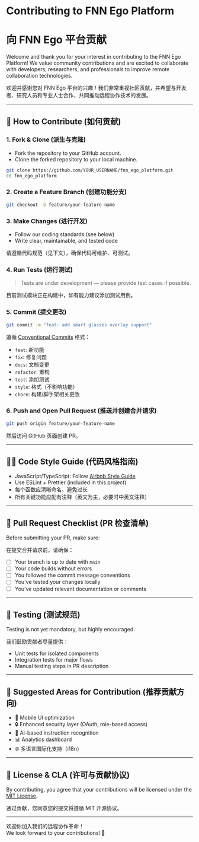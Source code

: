 # Contributing to FNN Ego Platform
# 向 FNN Ego 平台贡献

Welcome and thank you for your interest in contributing to the FNN Ego Platform! We value community contributions and are excited to collaborate with developers, researchers, and professionals to improve remote collaboration technologies.

欢迎并感谢您对 FNN Ego 平台的兴趣！我们非常重视社区贡献，并希望与开发者、研究人员和专业人士合作，共同推动远程协作技术的发展。

---

## 🧭 How to Contribute (如何贡献)

### 1. Fork & Clone (派生与克隆)
- Fork the repository to your GitHub account.
- Clone the forked repository to your local machine.

```bash
git clone https://github.com/YOUR_USERNAME/fnn_ego_platform.git
cd fnn_ego_platform
```

### 2. Create a Feature Branch (创建功能分支)
```bash
git checkout -b feature/your-feature-name
```

### 3. Make Changes (进行开发)
- Follow our coding standards (see below)
- Write clear, maintainable, and tested code

请遵循代码规范（见下文），确保代码可维护、可测试。

### 4. Run Tests (运行测试)
> Tests are under development — please provide test cases if possible.

目前测试模块正在构建中，如有能力建议添加测试用例。

### 5. Commit (提交更改)
```bash
git commit -m "feat: add smart glasses overlay support"
```

遵循 [Conventional Commits](https://www.conventionalcommits.org/) 格式：

- `feat`: 新功能
- `fix`: 修复问题
- `docs`: 文档变更
- `refactor`: 重构
- `test`: 添加测试
- `style`: 格式（不影响功能）
- `chore`: 构建/脚手架相关更改

### 6. Push and Open Pull Request (推送并创建合并请求)
```bash
git push origin feature/your-feature-name
```
然后访问 GitHub 页面创建 PR。

---

## 🧑‍💻 Code Style Guide (代码风格指南)

- JavaScript/TypeScript: Follow [Airbnb Style Guide](https://github.com/airbnb/javascript)
- Use ESLint + Prettier (included in this project)
- 每个函数应清晰命名，避免过长
- 所有关键功能应配有注释（英文为主，必要时中英文注释）

---

## 📌 Pull Request Checklist (PR 检查清单)

Before submitting your PR, make sure:

在提交合并请求前，请确保：

- [ ] Your branch is up to date with `main`
- [ ] Your code builds without errors
- [ ] You followed the commit message conventions
- [ ] You've tested your changes locally
- [ ] You’ve updated relevant documentation or comments

---

## 🧪 Testing (测试规范)

Testing is not yet mandatory, but highly encouraged.

我们鼓励贡献者尽量提供：

- Unit tests for isolated components
- Integration tests for major flows
- Manual testing steps in PR description

---

## 🧠 Suggested Areas for Contribution (推荐贡献方向)

- 📱 Mobile UI optimization
- 🔒 Enhanced security layer (OAuth, role-based access)
- 🤖 AI-based instruction recognition
- 📊 Analytics dashboard
- 🌐 多语言国际化支持（i18n）

---

## 📄 License & CLA (许可与贡献协议)

By contributing, you agree that your contributions will be licensed under the [MIT License](./LICENSE).

通过贡献，您同意您的提交将遵循 MIT 开源协议。

---

欢迎你加入我们的远程协作革命！  
We look forward to your contributions! 🚀
